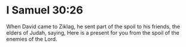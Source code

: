 # I Samuel 30:26

When David came to Ziklag, he sent part of the spoil to his friends, the elders of Judah, saying, Here is a present for you from the spoil of the enemies of the Lord.
